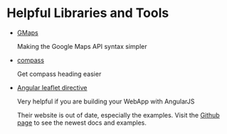 Helpful Libraries and Tools
===========================
- <a href="http://hpneo.github.io/gmaps/" target="_blank">GMaps</a>

    Making the Google Maps API syntax simpler

- <a href="http://ai.github.io/compass.js/" target="_blank">compass</a>

    Get compass heading easier


- <a href="http://tombatossals.github.io/angular-leaflet-directive/#!/" target="_blank">Angular leaflet directive</a>

    Very helpful if you are building your WebApp with AngularJS

    Their website is out of date, especially the examples. Visit the
    <a href="https://github.com/tombatossals/angular-leaflet-directive" target="_blank">Github page</a>
    to see the newest docs and examples.
